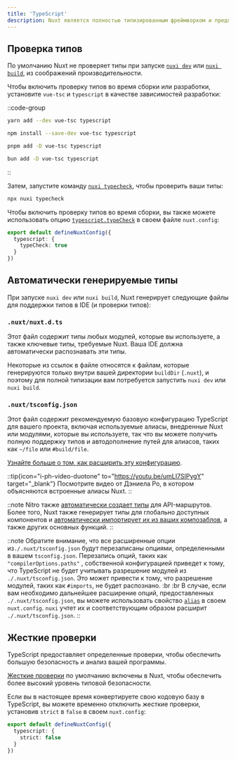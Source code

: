 ```yaml
---
title: 'TypeScript'
description: Nuxt является полностью типизированным фреймворком и предлагает удобные способы получения точной информации о типах при написании кода.
---
```


## Проверка типов

По умолчанию Nuxt не проверяет типы при запуске [`nuxi dev`](/docs/api/commands/dev) или [`nuxi build`](/docs/api/commands/build), из соображений производительности.

Чтобы включить проверку типов во время сборки или разработки, установите `vue-tsc` и `typescript` в качестве зависимостей разработки:

::code-group

  ```bash [yarn]
  yarn add --dev vue-tsc typescript
  ```

  ```bash [npm]
  npm install --save-dev vue-tsc typescript
  ```

  ```bash [pnpm]
  pnpm add -D vue-tsc typescript
  ```

  ```bash [bun]
  bun add -D vue-tsc typescript
  ```

::

Затем, запустите команду [`nuxi typecheck`](/docs/api/commands/typecheck), чтобы проверить ваши типы:

```bash [Terminal]
npx nuxi typecheck
```

Чтобы включить проверку типов во время сборки, вы также можете использовать опцию [`typescript.typeCheck`](/docs/api/nuxt-config#typecheck) в своем файле `nuxt.config`:

```ts twoslash [nuxt.config.ts]
export default defineNuxtConfig({
  typescript: {
    typeCheck: true
  }
})
```

## Автоматически генерируемые типы

При запуске `nuxi dev` или `nuxi build`, Nuxt генерирует следующие файлы для поддержки типов в IDE (и проверки типов):

### `.nuxt/nuxt.d.ts`

Этот файл содержит типы любых модулей, которые вы используете, а также ключевые типы, требуемые Nuxt. Ваша IDE должна автоматически распознавать эти типы.

Некоторые из ссылок в файле относятся к файлам, которые генерируются только внутри вашей директории `buildDir` (`.nuxt`), и поэтому для полной типизации вам потребуется запустить `nuxi dev` или `nuxi build`.

### `.nuxt/tsconfig.json`

Этот файл содержит рекомендуемую базовую конфигурацию TypeScript для вашего проекта, включая используемые алиасы, внедренные Nuxt или модулями, которые вы используете, так что вы можете получить полную поддержку типов и автодополнение путей для алиасов, таких как `~/file` или `#build/file`.

[Узнайте больше о том, как расширить эту конфигурацию](/docs/guide/directory-structure/tsconfig).

::tip{icon="i-ph-video-duotone" to="https://youtu.be/umLI7SlPygY" target="_blank"}
Посмотрите видео от Дэниела Ро, в котором объясняются встроенные алиасы Nuxt.
::

::note
Nitro также [автоматически создает типы](/docs/guide/concepts/server-engine#typed-api-routes) для API-маршрутов. Более того, Nuxt также генерирует типы для глобально доступных компонентов и [автоматически импортирует их из ваших композаблов](/docs/guide/directory-structure/composables), а также других основных функций.
::

::note
Обратите внимание, что все расширенные опции из`./.nuxt/tsconfig.json` будут перезаписаны опциями, определенными в вашем `tsconfig.json`.
Перезапись опций, таких как `"compilerOptions.paths"` , собственной конфигурацией приведет к тому, что TypeScript не будет учитывать разрешение модулей из `./.nuxt/tsconfig.json`. Это может привести к тому, что разрешение модулей, таких как `#imports`, не будет распознано.
:br :br
В случае, если вам необходимо дальнейшее расширение опций, предоставленных `./.nuxt/tsconfig.json`, вы можете использовать свойство [`alias`](/docs/api/nuxt-config#alias) в своем `nuxt.config`. `nuxi` учтет их и соответствующим образом расширит `./.nuxt/tsconfig.json`.
::

## Жесткие проверки

TypeScript предоставляет определенные проверки, чтобы обеспечить большую безопасность и анализ вашей программы.

[Жесткие проверки](https://www.typescriptlang.org/docs/handbook/migrating-from-javascript.html#getting-stricter-checks) по умолчанию включены в Nuxt, чтобы обеспечить более высокий уровень типовой безопасности.

Если вы в настоящее время конвертируете свою кодовую базу в TypeScript, вы можете временно отключить жесткие проверки, установив `strict` в `false` в своем `nuxt.config`:

```ts twoslash [nuxt.config.ts]
export default defineNuxtConfig({
  typescript: {
    strict: false
  }
})
```
